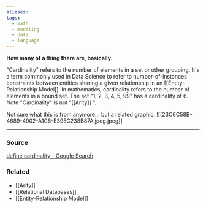 ```yaml
---
aliases: 
tags:
  - math
  - modeling
  - data
  - language
---
```

**How many of a thing there are, basically.**

"Cardinality" refers to the number of elements in a set or other grouping. It's a term commonly used in Data Science to refer to number-of-instances constraints between entities sharing a given relationship in an [[Entity-Relationship Model]]. In mathematics, cardinality refers to the number of elements in a bound set. The set "1, 2, 3, 4, 5, 99" has a cardinality of 6. Note "Cardinality" is not "[[Arity]] ".

Not sure what this is from anymore... but a related graphic:
![[23C6C58B-4689-4902-A1C8-E395C238B87A.jpeg.jpeg]]

---

### Source

[define cardinality - Google Search](https://www.google.com/search?q=define+cardinality&ie=UTF-8&oe=UTF-8&hl=en-us&client=safari)

### Related
- [[Arity]] 
- [[Relational Databases]] 
- [[Entity-Relationship Model]]